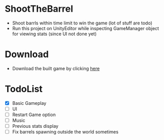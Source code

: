 # ShootTheBarrel
- Shoot barrls within time limit to win the game (lot of stuff are todo)
- Run this project on UnityEditor while inspecting GameManager object for viewing stats (since UI not done yet)

# Download
- Download the built game by clicking [here](https://files.tamilpp25.me/d/Public/Games/ShootTheBarrel.zip)

# TodoList
- [x] Basic Gameplay
- [ ] UI
- [ ] Restart Game option
- [ ] Music
- [ ] Previous stats display
- [ ] Fix barrels spawning outside the world sometimes